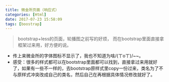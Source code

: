 ```yaml
---
title: 微金所页面（响应式）
categories: [Html]
date: 2017-07-23 15:58:09
tags: [boostrap]
---
```


> bootstrap+less的页面，轮播图之前写的好烦，
而在bootstrap里面直接拿框架过来用，好方便的说。 

* 传上来微金所的字体图标不显示了，我也不知道为啥/(ㄒoㄒ)/~~。 
* 感受：很多的样式都可以在bootstrap里面都可以找到，直接拿过来用就好了，如果有一些不一样的，去bootstrap原样式里copy一份过来，类名为了不与原样式冲突改成自己的类名，然后自己在再根据具体情况修改就好了。  
